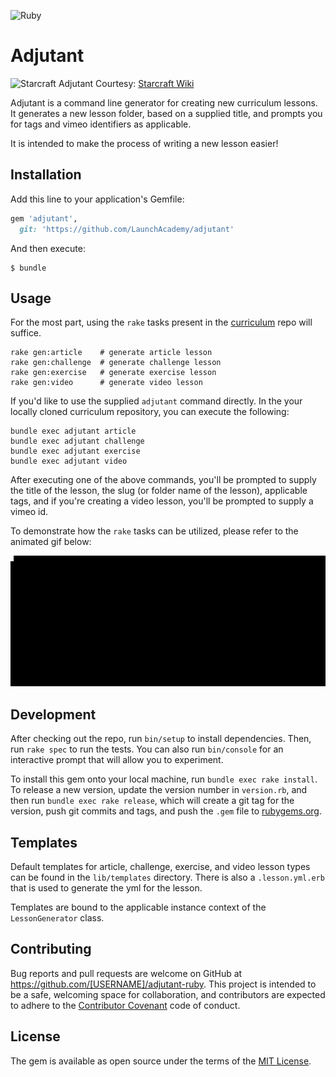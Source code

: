 ![Ruby](https://github.com/LaunchAcademy/adjutant/workflows/Ruby/badge.svg)

# Adjutant

![Starcraft Adjutant](http://vignette1.wikia.nocookie.net/starcraft/images/a/a4/Adjutant_SC2_Head2.jpg/revision/latest?cb=20100906202000)
Courtesy: [Starcraft Wiki](http://starcraft.wikia.com/wiki/StarCraft_Wiki)

Adjutant is a command line generator for creating new curriculum lessons. It
generates a new lesson folder, based on a supplied title, and prompts you for
tags and vimeo identifiers as applicable.

It is intended to make the process of writing a new lesson easier!

## Installation

Add this line to your application's Gemfile:

```ruby
gem 'adjutant',
  git: 'https://github.com/LaunchAcademy/adjutant'
```

And then execute:

    $ bundle

## Usage

For the most part, using the `rake` tasks present in the 
[curriculum](https://github.com/launchacademy/curriculum) repo will
suffice. 

```no-highlight
rake gen:article    # generate article lesson
rake gen:challenge  # generate challenge lesson
rake gen:exercise   # generate exercise lesson
rake gen:video      # generate video lesson
```

If you'd like to use the supplied `adjutant` command directly. In the your
locally cloned curriculum repository, you can execute the following:

```no-highlight
bundle exec adjutant article
bundle exec adjutant challenge
bundle exec adjutant exercise
bundle exec adjutant video
```

After executing one of the above commands, you'll be prompted to supply the
title of the lesson, the slug (or folder name of the lesson), applicable tags,
and if you're creating a video lesson, you'll be prompted to supply a vimeo id.

To demonstrate how the `rake` tasks can be utilized, please refer to the
animated gif below:

![Adjutant Usage Animated GIF](adjutant_usage.gif)

## Development

After checking out the repo, run `bin/setup` to install dependencies. Then, run `rake spec` to run the tests. You can also run `bin/console` for an interactive prompt that will allow you to experiment.

To install this gem onto your local machine, run `bundle exec rake install`. To release a new version, update the version number in `version.rb`, and then run `bundle exec rake release`, which will create a git tag for the version, push git commits and tags, and push the `.gem` file to [rubygems.org](https://rubygems.org).

## Templates

Default templates for article, challenge, exercise, and video lesson types can
be found in the `lib/templates` directory. There is also a `.lesson.yml.erb`
that is used to generate the yml for the lesson.

Templates are bound to the applicable instance context of the `LessonGenerator`
class.

## Contributing

Bug reports and pull requests are welcome on GitHub at https://github.com/[USERNAME]/adjutant-ruby. This project is intended to be a safe, welcoming space for collaboration, and contributors are expected to adhere to the [Contributor Covenant](http://contributor-covenant.org) code of conduct.


## License

The gem is available as open source under the terms of the [MIT License](http://opensource.org/licenses/MIT).

